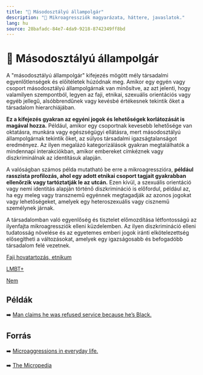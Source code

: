 ```yaml
---
title: "🚫 Másodosztályú állampolgár"
description: "🚫 Mikroagressziók magyarázata, háttere, javaslatok."
lang: hu
source: 28bafadc-84e7-4da9-9218-8742349ff8bd
---
```


<div class="wiki-content agression-title">

# 🚫 Másodosztályú állampolgár

A "másodosztályú állampolgár" kifejezés mögött mély társadalmi egyenlőtlenségek és előítéletek húzódnak meg. Amikor egy egyén vagy csoport másodosztályú állampolgárnak van minősítve, az azt jelenti, hogy valamilyen szempontból, legyen az faji, etnikai, szexuális orientációs vagy egyéb jellegű, alsóbbrendűnek vagy kevésbé értékesnek tekintik őket a társadalom hierarchiájában.

**Ez a kifejezés gyakran az egyéni jogok és lehetőségek korlátozását is magával hozza.** Például, amikor egy csoportnak kevesebb lehetősége van oktatásra, munkára vagy egészségügyi ellátásra, mert másodosztályú állampolgárnak tekintik őket, az súlyos társadalmi igazságtalanságot eredményez. Az ilyen megalázó kategorizálások gyakran megtalálhatók a mindennapi interakciókban, amikor embereket címkéznek vagy diszkriminálnak az identitásuk alapján.

A valóságban számos példa mutatható be erre a mikroagresszióra, **például rasszista profilozás, ahol egy adott etnikai csoport tagjait gyakrabban ellenőrzik vagy tartóztatják le az utcán.** Ezen kívül, a szexuális orientáció vagy nemi identitás alapján történő diszkrimináció is előfordul, például az, ha egy meleg vagy transznemű egyénnek megtagadják az azonos jogokat vagy lehetőségeket, amelyek egy heteroszexuális vagy cisznemű személynek járnak.

A társadalomban való egyenlőség és tisztelet előmozdítása létfontosságú az ilyenfajta mikroagressziók elleni küzdelemben. Az ilyen diszkrimináció elleni tudatosság növelése és az egyetemes emberi jogok iránti elkötelezettség elősegítheti a változásokat, amelyek egy igazságosabb és befogadóbb társadalom felé vezetnek.


<div class="categories">

[Faji hovatartozás, etnikum](/#/entry?id=faji-hovatartozas-etnikum)

[LMBT+](/#/entry?id=lmbt)

[Nem](/#/entry?id=nem)

</div>

## Példák

➡️ [Man claims he was refused service because he’s Black.](https://www.cbc.ca/news/canada/nova-scotia/man-claims-he-was-refused-service-because-he-s-black-1.1305374)

## Forrás

➡️ [Microaggressions in everyday life.](https://books.google.ca/books?id=jyzcuvgTaIMC&pg=PA37&redir_esc=y#v=onepage&q&f=false)

➡️ [The Micropedia](https://www.themicropedia.org/)


</div>